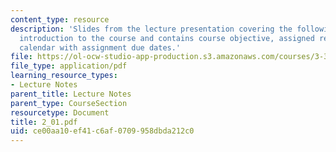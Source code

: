 ```yaml
---
content_type: resource
description: 'Slides from the lecture presentation covering the following topics:
  introduction to the course and contains course objective, assigned readings, and
  calendar with assignment due dates.'
file: https://ol-ocw-studio-app-production.s3.amazonaws.com/courses/3-320-atomistic-computer-modeling-of-materials-sma-5107-spring-2005/ce00aa10ef41c6af0709958dbda212c0_2_01.pdf
file_type: application/pdf
learning_resource_types:
- Lecture Notes
parent_title: Lecture Notes
parent_type: CourseSection
resourcetype: Document
title: 2_01.pdf
uid: ce00aa10-ef41-c6af-0709-958dbda212c0
---
```

